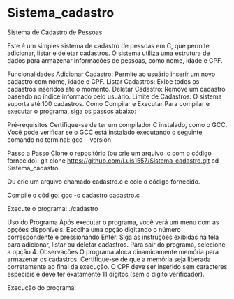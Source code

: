 # Sistema_cadastro
Sistema de Cadastro de Pessoas

Este é um simples sistema de cadastro de pessoas em C, que permite adicionar, listar e deletar cadastros. O sistema utiliza uma estrutura de dados para armazenar informações de pessoas, como nome, idade e CPF.

Funcionalidades
Adicionar Cadastro: Permite ao usuário inserir um novo cadastro com nome, idade e CPF.
Listar Cadastros: Exibe todos os cadastros inseridos até o momento.
Deletar Cadastro: Remove um cadastro baseado no índice informado pelo usuário.
Limite de Cadastros: O sistema suporta até 100 cadastros.
Como Compilar e Executar
Para compilar e executar o programa, siga os passos abaixo:

Pré-requisitos
Certifique-se de ter um compilador C instalado, como o GCC. Você pode verificar se o GCC está instalado executando o seguinte comando no terminal:
gcc --version

Passo a Passo
Clone o repositório (ou crie um arquivo .c com o código fornecido):
git clone https://github.com/Luis1557/Sistema_cadastro.git 
cd Sistema_cadastro

Ou crie um arquivo chamado cadastro.c e cole o código fornecido.

Compile o código:
gcc -o cadastro cadastro.c

Execute o programa:
./cadastro

Uso do Programa
Após executar o programa, você verá um menu com as opções disponíveis.
Escolha uma opção digitando o número correspondente e pressionando Enter.
Siga as instruções exibidas na tela para adicionar, listar ou deletar cadastros.
Para sair do programa, selecione a opção 4.
Observações
O programa aloca dinamicamente memória para armazenar os cadastros. Certifique-se de que a memória seja liberada corretamente ao final da execução.
O CPF deve ser inserido sem caracteres especiais e deve ter exatamente 11 dígitos (sem o dígito verificador).

Execução do programa:


